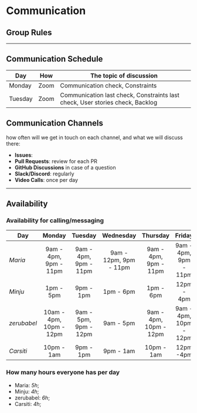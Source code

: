 # Communication

## Group Rules

<!-- any general rules you'd like to set for your group? -->

---

## Communication Schedule

| Day     | How  | The topic of discussion                                                       |
| ------- | :--: | ----------------------------------------------------------------------------- |
| Monday  | Zoom | Communication check, Constraints                                              |
| Tuesday | Zoom | Communication last check, Constraints last check, User stories check, Backlog |

## Communication Channels

how often will we get in touch on each channel, and what we will discuss there:

- **Issues**:
- **Pull Requests**: review for each PR
- **GitHub Discussions** in case of a question
- **Slack/Discord**: regularly
- **Video Calls**: once per day

---

## Availability

### Availability for calling/messaging

| Day         |         Monday          |        Tuesday        |       Wednesday        |        Thursday        |         Friday         |  Saturday  |   Sunday   |
| ----------- | :---------------------: | :-------------------: | :--------------------: | :--------------------: | :--------------------: | :--------: | :--------: |
| _Maria_     |  9am - 4pm, 9pm - 11pm  | 9am - 4pm, 9pm - 11pm | 9am - 12pm, 9pm - 11pm | 9am - 4pm, 9pm - 11pm  | 9am - 4pm, 9pm - 11pm  | 11am - 1pm | 9pm - 12am |
| _Minju_     |        1pm - 5pm        |       9pm - 1pm       |       1pm - 6pm        |       1pm - 6pm        |       12pm - 4pm       | 9pm - 1pm  | 12pm - 6pm |
| _zerubabel_ | 10am - 4pm, 10pm - 12pm | 9am - 5pm, 9pm - 12pm |       9am - 5pm        | 9am - 4pm, 10pm - 12pm | 9am - 4pm, 10pm - 12pm | 11am - 7pm | 9pm - 12am |
| _Carsiti_   |       10pm - 1am        |       9pm - 1pm       |       9pm - 1am        |       10pm - 1am       |       12pm -4pm        | 9pm - 1pm  |

### How many hours everyone has per day

- Maria: _5h_;
- Minju: _4h_;
- zerubabel: _6h_;
- Carsiti: _4h_;

<!--## Asking for Help

There's a fine line between confidently learning from your mistakes, and
stubbornly getting no where. Here is a general guide for when to ask for help
based on how long you've been stuck on the same problem:

1. _0 -> 30 min_: Try on your own
2. _30 -> 60 min_: Ask your group for help
3. _60+ min_: Tag your coaches in Slack or GitHub-->
